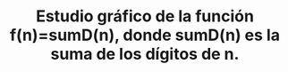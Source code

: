 <div align="center">
<h1>
  Estudio gráfico de la función f(n)=sumD(n),
  donde sumD(n) es la suma de los dígitos de n.
</h1> 

<div/>
